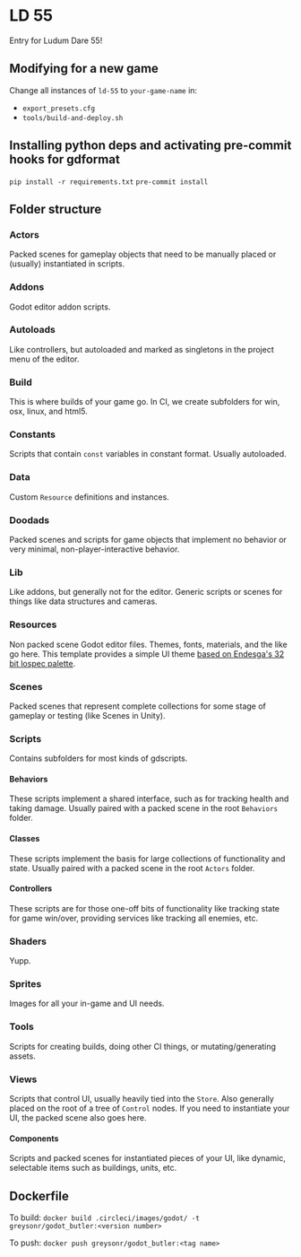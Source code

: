 # LD 55

Entry for Ludum Dare 55!

## Modifying for a new game

Change all instances of `ld-55` to `your-game-name` in:
- `export_presets.cfg`
- `tools/build-and-deploy.sh`

## Installing python deps and activating pre-commit hooks for gdformat

`pip install -r requirements.txt`
`pre-commit install`

## Folder structure

### Actors

Packed scenes for gameplay objects that need to be manually placed or (usually) instantiated in scripts.

### Addons

Godot editor addon scripts.

### Autoloads

Like controllers, but autoloaded and marked as singletons in the project menu of the editor.

### Build

This is where builds of your game go. In CI, we create subfolders for win, osx, linux, and html5.

### Constants

Scripts that contain `const` variables in constant format. Usually autoloaded.

### Data

Custom `Resource` definitions and instances.

### Doodads

Packed scenes and scripts for game objects that implement no behavior or very minimal, non-player-interactive behavior.

### Lib

Like addons, but generally not for the editor. Generic scripts or scenes for things like data structures and cameras.

### Resources

Non packed scene Godot editor files. Themes, fonts, materials, and the like go here. This template provides a simple UI theme [based on Endesga's 32 bit lospec palette](https://lospec.com/palette-list/endesga-32).

### Scenes

Packed scenes that represent complete collections for some stage of gameplay or testing (like Scenes in Unity).

### Scripts

Contains subfolders for most kinds of gdscripts.

#### Behaviors

These scripts implement a shared interface, such as for tracking health and taking damage. Usually paired with a packed scene in the root `Behaviors` folder.

#### Classes

These scripts implement the basis for large collections of functionality and state. Usually paired with a packed scene in the root `Actors` folder.

#### Controllers

These scripts are for those one-off bits of functionality like tracking state for game win/over, providing services like tracking all enemies, etc.

### Shaders

Yupp.

### Sprites

Images for all your in-game and UI needs.

### Tools

Scripts for creating builds, doing other CI things, or mutating/generating assets.

### Views

Scripts that control UI, usually heavily tied into the `Store`. Also generally placed on the root of a tree of `Control` nodes. If you need to instantiate your UI, the packed scene also goes here.

#### Components

Scripts and packed scenes for instantiated pieces of your UI, like dynamic, selectable items such as buildings, units, etc.

## Dockerfile

To build:
`docker build .circleci/images/godot/ -t greysonr/godot_butler:<version number>`

To push:
`docker push greysonr/godot_butler:<tag name>`
